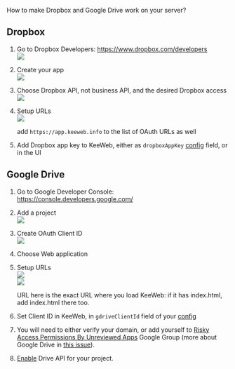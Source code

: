 How to make Dropbox and Google Drive work on your server?
## Dropbox

1. Go to Dropbox Developers: https://www.dropbox.com/developers  
   <img src="https://habrastorage.org/files/476/46a/e60/47646ae607ac48188fecb5ac3fc842c7.png"/>
2. Create your app  
   <img src="https://habrastorage.org/files/d33/233/587/d33233587d134e0bb130ad08e66a4405.png"/>
3. Choose Dropbox API, not business API, and the desired Dropbox access  
   <img src="https://habrastorage.org/files/100/dbb/0af/100dbb0afdf84635b834366a8b558ef9.png"/>
4. Setup URLs  
   <img src="https://habrastorage.org/files/6c3/1de/8e3/6c31de8e307545eb99d4a938bb65362c.png"/>

   add `https://app.keeweb.info` to the list of OAuth URLs as well
5. Add Dropbox app key to KeeWeb, either as `dropboxAppKey` [config](Configuration#json-app-config) field, or in the UI

## Google Drive

1. Go to Google Developer Console: https://console.developers.google.com/
2. Add a project  
   <img src="https://habrastorage.org/files/f25/825/dd0/f25825dd0beb4f6ebe0e20a083406363.png"/>
3. Create OAuth Client ID  
   <img src="https://habrastorage.org/files/4b4/8e8/fbb/4b48e8fbb1e04c95910bcdb4e993861d.png"/>
4. Choose Web application  
5. Setup URLs  
   <img src="https://habrastorage.org/files/8fb/e84/e08/8fbe84e08cfd4fdc987cd3b430d030ee.png"/>  
   <img src="https://habrastorage.org/files/df5/26a/064/df526a0649c9493aa1dffd3e0454f96c.png"/>

   URL here is the exact URL where you load KeeWeb: if it has index.html, add index.html there too.
6. Set Client ID in KeeWeb, in `gdriveClientId` field of your [config](Configuration#json-app-config)
7. You will need to either verify your domain, or add yourself to [Risky Access Permissions By Unreviewed Apps](https://groups.google.com/forum/#!forum/risky-access-by-unreviewed-apps) Google Group (more about Google Drive in [this issue](https://github.com/keeweb/keeweb/issues/667)).
8. [Enable](https://console.developers.google.com/apis/library) Drive API for your project.